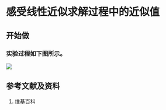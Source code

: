 # 感受线性近似求解过程中的近似值

## 开始做

### 实验过程如下图所示。

![](/images/微分/极限和数值近似/感受线性近似求解过程中的近似值/1a1.jpg)

## 参考文献及资料

1. 维基百科




